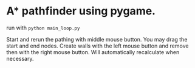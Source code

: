 # A* pathfinder using pygame.

run with `python main_loop.py`

Start and rerun the pathing with middle mouse button.
You may drag the start and end nodes.
Create walls with the left mouse button and remove then with the right mouse button.
Will automatically recalculate when necessary.
